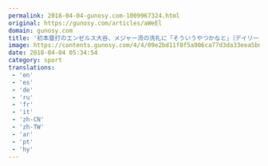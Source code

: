 ```yaml
---
permalink: 2018-04-04-gunosy.com-1009967324.html
original: https://gunosy.com/articles/aWeEl
domain: gunosy.com
title: '初本塁打のエンゼルス大谷、メジャー流の洗礼に「そういうやつかなと」（デイリースポーツ） - グノシー'
image: https://contents.gunosy.com/4/4/09e2bd11f8f5a906ca77d3da33eea5bd_content.jpg
date: 2018-04-04 05:34:54
category: sport
translations: 
 - 'en'
 - 'es'
 - 'de'
 - 'ru'
 - 'fr'
 - 'it'
 - 'zh-CN'
 - 'zh-TW'
 - 'ar'
 - 'pt'
 - 'hy'
---
```


